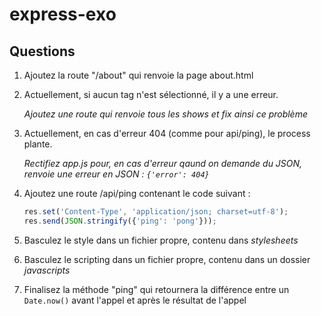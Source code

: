 # express-exo

## Questions

1. Ajoutez la route "/about" qui renvoie la page about.html


2. Actuellement, si aucun tag n'est sélectionné, il y a une erreur.

   *Ajoutez une route qui renvoie tous les shows et fix ainsi ce problème*


3. Actuellement, en cas d'erreur 404 (comme pour api/ping), le process plante.
   
   *Rectifiez app.js pour, en cas d'erreur qaund on demande du JSON, renvoie une erreur en JSON : `{'error': 404}`*

4. Ajoutez une route /api/ping contenant le code suivant :

   ```js
   res.set('Content-Type', 'application/json; charset=utf-8');
   res.send(JSON.stringify({'ping': 'pong'}));
   ```


5. Basculez le style dans un fichier propre, contenu dans *stylesheets*


6. Basculez le scripting dans un fichier propre, contenu dans un dossier *javascripts*


7. Finalisez la méthode "ping" qui retournera la différence entre un `Date.now()` avant l'appel et après le résultat de l'appel

